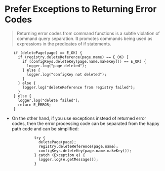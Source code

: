 # Prefer Exceptions to Returning Error Codes 

> Returning error codes from command functions is a subtle violation of command query separation. It promotes commands being used as expressions in the predicates of if statements.

        if (deletePage(page) == E_OK) {
          if (registry.deleteReference(page.name) == E_OK) {
            if (configKeys.deleteKey(page.name.makeKey()) == E_OK) {
              logger.log("page deleted");
            } else {
              logger.log("configKey not deleted");
            }
          } else {
            logger.log("deleteReference from registry failed");
          }
        } else {
          logger.log("delete failed");
          return E_ERROR;
        }

* On the other hand, if you use exceptions instead of returned error codes, then the error processing code can be separated from the happy path code and can be simplified:

                try {
                  deletePage(page);
                  registry.deleteReference(page.name);
                  configKeys.deleteKey(page.name.makeKey());
                } catch (Exception e) {
                  logger.log(e.getMessage());
                }